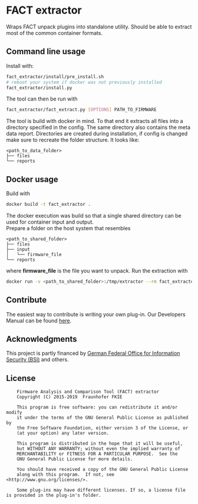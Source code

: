 # FACT extractor

Wraps FACT unpack plugins into standalone utility.
Should be able to extract most of the common container formats.


## Command line usage

Install with:

```bash
fact_extractor/install/pre_install.sh
# reboot your system if docker was not previously installed
fact_extractor/install.py
```

The tool can then be run with

```bash
fact_extractor/fact_extract.py [OPTIONS] PATH_TO_FIRMWARE
```

The tool is build with docker in mind.
To that end it extracts all files into a directory specified in the config.
The same directory also contains the meta data report.
Directories are created during installation, if config is changed make sure to recreate the folder structure.
It looks like:

```text
<path_to_data_folder>
├── files
└── reports
```


## Docker usage

Build with

```bash
docker build -t fact_extractor .
```

The docker execution was build so that a single shared directory can be used for container input and output.  
Prepare a folder on the host system that resembles

```text
<path_to_shared_folder>
├── files
├── input
│   └── firmware_file
└── reports
```

where **firmware_file** is the file you want to unpack.
Run the extraction with

```bash
docker run -v <path_to_shared_folder>:/tmp/extractor --rm fact_extractor
```


## Contribute
The easiest way to contribute is writing your own plug-in.
Our Developers Manual can be found [here](https://github.com/fkie-cad/FACT_core/wiki/).

## Acknowledgments
This project is partly financed by [German Federal Office for Information Security (BSI)](https://www.bsi.bund.de) and others.  

## License
```
    Firmware Analysis and Comparison Tool (FACT) extractor
    Copyright (C) 2015-2019  Fraunhofer FKIE

    This program is free software: you can redistribute it and/or modify
    it under the terms of the GNU General Public License as published by
    the Free Software Foundation, either version 3 of the License, or
    (at your option) any later version.

    This program is distributed in the hope that it will be useful,
    but WITHOUT ANY WARRANTY; without even the implied warranty of
    MERCHANTABILITY or FITNESS FOR A PARTICULAR PURPOSE.  See the
    GNU General Public License for more details.

    You should have received a copy of the GNU General Public License
    along with this program.  If not, see <http://www.gnu.org/licenses/>.
    
    Some plug-ins may have different licenses. If so, a license file is provided in the plug-in's folder.
```
